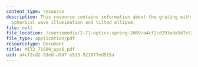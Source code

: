 ```yaml
---
content_type: resource
description: This resource contains information about the grating with tilted plane,
  spherical wave illumination and tilted ellipse.
file: null
file_location: /coursemedia/2-71-optics-spring-2009/a4cf2cd293eda5d7e523521077ed515a_MIT2_71S09_ups6.pdf
file_type: application/pdf
resourcetype: Document
title: MIT2_71S09_ups6.pdf
uid: a4cf2cd2-93ed-a5d7-e523-521077ed515a
---
```

